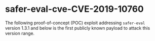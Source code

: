 # safer-eval-cve-CVE-2019-10760

The following proof-of-concept (POC) exploit addressing `safer-eval` version 1.3.1 and below is the first publicly known payload to attack this version range.

